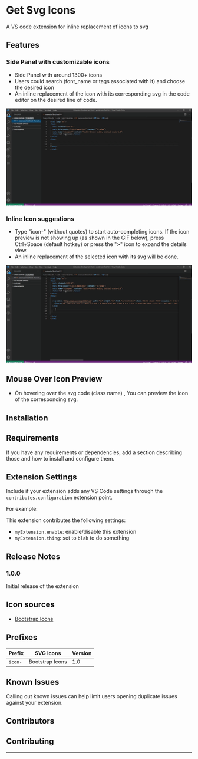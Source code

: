 # Get Svg Icons
A VS code extension for inline replacement of icons to svg

## Features

### Side Panel with customizable icons

- Side Panel with around 1300+ icons
- Users could search (font_name or tags associated with it) and choose the desired icon
- An inline replacement of the icon with its corresponding svg in the code editor on the desired line of code.

![demo](https://github.com/Open-Sourced-Olaf/Get-svg-icons/blob/staging/Images/side-panel.gif)

### Inline Icon suggestions

- Type "icon-" (without quotes) to start auto-completing icons. If the icon preview is not showing up (as shown in the GIF below), press Ctrl+Space (default hotkey) or press the  ">" icon to expand the details view.
- An inline replacement of the selected icon with its svg will be done.

![demo](https://github.com/Open-Sourced-Olaf/Get-svg-icons/blob/staging/Images/inline_icon_completion.gif)

## Mouse Over Icon Preview
- On hovering over the svg code (class name) , You can preview the icon of the corresponding svg.


## Installation

## Requirements

If you have any requirements or dependencies, add a section describing those and how to install and configure them.

## Extension Settings

Include if your extension adds any VS Code settings through the `contributes.configuration` extension point.

For example:

This extension contributes the following settings:

* `myExtension.enable`: enable/disable this extension
* `myExtension.thing`: set to `blah` to do something

## Release Notes

### 1.0.0

Initial release of the extension

## Icon sources
- [Bootstrap Icons](https://github.com/twbs/icons)
## Prefixes

| Prefix         | SVG Icons                           | Version |
|----------------|-------------------------------------|---------|
| `icon-`           | Bootstrap Icons              | 1.0     |


## Known Issues

Calling out known issues can help limit users opening duplicate issues against your extension.

## Contributors



## Contributing



-----------------------------------------------------------------------------------------------------------


